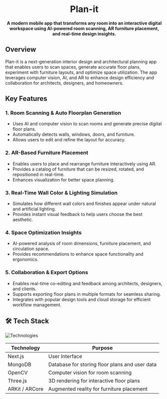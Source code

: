 <div align="center">
  <h1>Plan-it</h1>
  <p><strong>A modern mobile app that transforms any room into an interactive digital workspace using AI-powered room scanning, AR furniture placement, and real-time design insights.</strong></p>
</div>

## Overview  

Plan-it is a next-generation interior design and architectural planning app that enables users to scan spaces, generate accurate floor plans, experiment with furniture layouts, and optimize space utilization. The app leverages computer vision, AI, and AR to enhance design efficiency and collaboration for architects, designers, and homeowners.  

## Key Features  

### **1. Room Scanning & Auto Floorplan Generation**  
- Uses AI and computer vision to scan rooms and generate precise digital floor plans.  
- Automatically detects walls, windows, doors, and furniture.  
- Allows users to edit and refine the layout for accuracy.  

### **2. AR-Based Furniture Placement**  
- Enables users to place and rearrange furniture interactively using AR.  
- Provides a catalog of furniture that can be resized, rotated, and repositioned in real-time.  
- Enhances visualization for better space planning.  

### **3. Real-Time Wall Color & Lighting Simulation**  
- Simulates how different wall colors and finishes appear under natural and artificial lighting.  
- Provides instant visual feedback to help users choose the best aesthetic.  

### **4. Space Optimization Insights**  
- AI-powered analysis of room dimensions, furniture placement, and circulation space.  
- Provides recommendations to enhance space functionality and ergonomics.  

### **5. Collaboration & Export Options**  
- Enables real-time co-editing and feedback among architects, designers, and clients.  
- Supports exporting floor plans in multiple formats for seamless sharing.  
- Integrates with popular design tools and cloud storage for efficient workflow management.  

## 🛠 Tech Stack  

![Technologies](https://img.shields.io/badge/stack-Next.js%20%7C%20MongoDB%20%7C%20OpenCV%20%7C%20Three.js%20%7C%20ARKit%20%7C%20ARCore-blue)


| Technology   | Purpose                 |  
| ------------ | ----------------------- |    
| Next.js| User Interface |
| MongoDB | Database for storing floor plans and user data |  
| OpenCV | Computer vision for room scanning |  
| Three.js | 3D rendering for interactive floor plans |  
| ARKit / ARCore | Augmented reality for furniture placement |  
